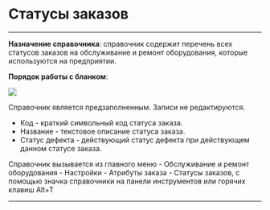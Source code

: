 ﻿<!DOCTYPE html>
<html>
<head>
<title>Статусы заказов</title>
<meta http-equiv="Content-Type" content="text/html; charset=utf-8" />
<style type="text/css">
/* This file is deliberately empty */
</style>
</head>
<body>
<h1>Статусы заказов</h1>
<hr />
<p><strong>Назначение справочника</strong>: справочник содержит перечень всех статусов заказов на обслуживание и ремонт оборудования, которые используются на предприятии. </p>
<p><strong>Порядок работы с бланком</strong>:</p>
<p><img src="topic:Repair.Repair.AddFiles.Screenshot_1502.jpg"></p>
<p>Справочник является предзаполненным. Записи не редактируются.</p>
<ul>
<li>Код - краткий символьный код статуса заказа.</li>
<li>Название - текстовое описание статуса заказа. </li>
<li>Статус дефекта - действующий статус дефекта при действующем данном статусе заказа.</li>
</ul>
<p>Справочник вызывается из главного меню - Обслуживание и ремонт оборудования - Настройки - Атрибуты заказа - Статусы заказов, с помощью значка справочники на панели инструментов или горячих клавиш  Alt+T </p>
<hr />

</body>
</html>
<!-- This document was created with MarkdownPad, the Markdown editor for Windows (http://markdownpad.com) -->

